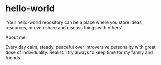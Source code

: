 # hello-world
'Your hello-world repository can be a place where you store ideas, resources, or even share and discuss things with others'.

About me:

Every day calm, steady, peaceful over introversive personality with great dose of individuality. Realist. I try always to keep time for my family and friends.

